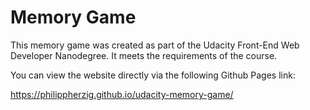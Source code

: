 # Memory Game

This memory game was created as part of the Udacity Front-End Web Developer Nanodegree. It meets the requirements of the course.

You can view the website directly via the following Github Pages link: 

https://philippherzig.github.io/udacity-memory-game/